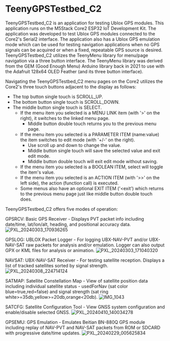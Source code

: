 # TeenyGPSTestbed_C2

TeenyGPSTestbed_C2 is an application for testing Ublox GPS modules.  This application runs on the M5Stack Core2 ESP32 IoT Development Kit.
The application was developed to test Ublox GPS modules connected to the Core2's Serial2 interface.  The application also has a Ublox GPS emulation mode which can be used for testing navigation applications when no GPS signals can be acquired or when a fixed, repeatable GPS source is desired.
TeenyGPSTestbed_C2 utilizes the TeenyMenu library for menu/page navigation via a three button interface.  The TeenyMenu library was derived from the GEM (Good Enough Menu) Arduino library back in 2021 to use with the Adafruit 128x64 OLED Feather (and its three button interface).

Navigating the TeenyGPSTestbed_C2 menu pages on the Core2 utilizes the Core2's three touch buttons adjacent to the display as follows:
- The top button single touch is SCROLL_UP.
- The bottom button single touch is SCROLL_DOWN.
- The middle button single touch is SELECT.
  - If the menu item you selected is a MENU LINK item (with '>' on the right), it switches to the linked menu page.
    - Middle button double touch returns you to the previous menu page.
  - If the menu item you selected is a PARAMETER ITEM (name:value) the item switches to edit mode (with '+/-' on the right).
    - Use scroll up and down to change the value.
    - Middle button single touch will save the selected value and exit edit mode.
    - Middle button double touch will exit edit mode without saving.
  - If the menu item you selected is a BOOLEAN ITEM, select will toggle the item's value.
  - If the menu item you selected is an ACTION ITEM (with '>>' on the left side), the action (function call) is executed.
  - Some menus also have an optional EXIT ITEM ('<exit') which returns to the previous menu page just like middle button double touch does.

TeenyGPSTestbed_C2 offers five modes of operation:

GPSRCV: Basic GPS Receiver - Displays PVT packet info including date/time, lat/lon/alt, heading, and positional accuracy data.
![PXL_20240303_170936265](https://github.com/BeakeS/TeenyGPSTestbed_C2/assets/27782001/4e2b1242-d968-42f4-b2d3-a8b80f035e75)

GPSLOG: UBLOX Packet Logger - For logging UBX-NAV-PVT and/or UBX-NAV-SAT raw packets for analysis and/or emulation. Logger can also output GPX or KML files for analysis or animation.
![PXL_20240303_171040320](https://github.com/BeakeS/TeenyGPSTestbed_C2/assets/27782001/937f2e26-c376-4e52-9304-112ede750657)

NAVSAT: UBX-NAV-SAT Receiver - For testing satellite reception.  Displays a list of tracked satellites sorted by signal strength.
![PXL_20240308_224714124](https://github.com/BeakeS/TeenyGPSTestbed_C2/assets/27782001/3de865b5-92e7-4fd6-8090-d8b94a51ce38)

SATMAP: Satellite Constellation Map - View of satellite position data including individual satellite status - usedForNav (sat color blue=true,red=false) and signal strength (sat ring white>=35db,yellow>=20db,orange<20db).
![IMG_1043](https://github.com/BeakeS/TeenyGPSTestbed_C2/assets/27782001/0a825537-1c38-4cab-9103-e406b6bcbade)

SATCFG: Satellite Configuration Tool - View GNSS system configuration and enable/disable selected GNSS.
![PXL_20240410_140034278](https://github.com/BeakeS/TeenyGPSTestbed_C2/assets/27782001/a930ee04-f1bd-4229-a14a-501317c313ff)

GPSEMU: GPS Emulation - Emulates Beitian BN-880Q GPS module including replay of NAV-PVT and NAV-SAT packets from ROM or SDCARD with progressive date/time updates.
![PXL_20240229_005625834](https://github.com/BeakeS/TeenyGPSTestbed_C2/assets/27782001/f4011f04-dae2-459f-9b68-648e4ca00ba4)
